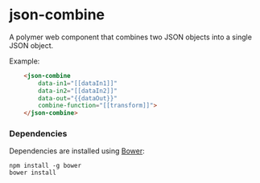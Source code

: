 # json-combine

A polymer web component that combines two JSON objects into a single JSON object.

Example:
```html
    <json-combine
        data-in1="[[dataIn1]]"
        data-in2="[[dataIn2]]"
        data-out="{{dataOut}}"
        combine-function="[[transform]]">
    </json-combine>
```

### Dependencies

Dependencies are installed using [Bower](http://bower.io/):

    npm install -g bower
    bower install
